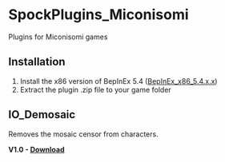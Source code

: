 # SpockPlugins_Miconisomi

Plugins for Miconisomi games

## Installation

1. Install the x86 version of BepInEx 5.4 ([BepInEx_x86_5.4.x.x](https://github.com/BepInEx/BepInEx/releases))
2. Extract the plugin .zip file to your game folder

## IO_Demosaic
Removes the mosaic censor from characters.

**V1.0 - [Download](https://github.com/SpockBauru/SpockPlugins_Miconisomi/releases/tag/r1)**
